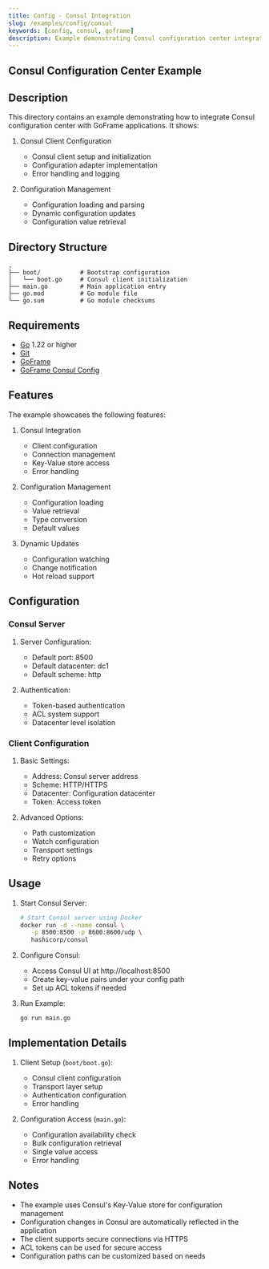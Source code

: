```yaml
---
title: Config - Consul Integration
slug: /examples/config/consul
keywords: [config, consul, goframe]
description: Example demonstrating Consul configuration center integration with GoFrame
---
```


## Consul Configuration Center Example

## Description

This directory contains an example demonstrating how to integrate Consul configuration center with GoFrame applications. It shows:

1. Consul Client Configuration
   - Consul client setup and initialization
   - Configuration adapter implementation
   - Error handling and logging

2. Configuration Management
   - Configuration loading and parsing
   - Dynamic configuration updates
   - Configuration value retrieval

## Directory Structure

```
.
├── boot/           # Bootstrap configuration
│   └── boot.go     # Consul client initialization
├── main.go         # Main application entry
├── go.mod          # Go module file
└── go.sum          # Go module checksums
```

## Requirements

- [Go](https://golang.org/dl/) 1.22 or higher
- [Git](https://git-scm.com/downloads)
- [GoFrame](https://goframe.org)
- [GoFrame Consul Config](https://github.com/gogf/gf/tree/master/contrib/config/consul)

## Features

The example showcases the following features:

1. Consul Integration
   - Client configuration
   - Connection management
   - Key-Value store access
   - Error handling

2. Configuration Management
   - Configuration loading
   - Value retrieval
   - Type conversion
   - Default values

3. Dynamic Updates
   - Configuration watching
   - Change notification
   - Hot reload support

## Configuration

### Consul Server
1. Server Configuration:
   - Default port: 8500
   - Default datacenter: dc1
   - Default scheme: http

2. Authentication:
   - Token-based authentication
   - ACL system support
   - Datacenter level isolation

### Client Configuration
1. Basic Settings:
   - Address: Consul server address
   - Scheme: HTTP/HTTPS
   - Datacenter: Configuration datacenter
   - Token: Access token

2. Advanced Options:
   - Path customization
   - Watch configuration
   - Transport settings
   - Retry options

## Usage

1. Start Consul Server:
   ```bash
   # Start Consul server using Docker
   docker run -d --name consul \
      -p 8500:8500 -p 8600:8600/udp \
      hashicorp/consul
   ```

2. Configure Consul:
   - Access Consul UI at http://localhost:8500
   - Create key-value pairs under your config path
   - Set up ACL tokens if needed

3. Run Example:
   ```bash
   go run main.go
   ```

## Implementation Details

1. Client Setup (`boot/boot.go`):
   - Consul client configuration
   - Transport layer setup
   - Authentication configuration
   - Error handling

2. Configuration Access (`main.go`):
   - Configuration availability check
   - Bulk configuration retrieval
   - Single value access
   - Error handling

## Notes

- The example uses Consul's Key-Value store for configuration management
- Configuration changes in Consul are automatically reflected in the application
- The client supports secure connections via HTTPS
- ACL tokens can be used for secure access
- Configuration paths can be customized based on needs
